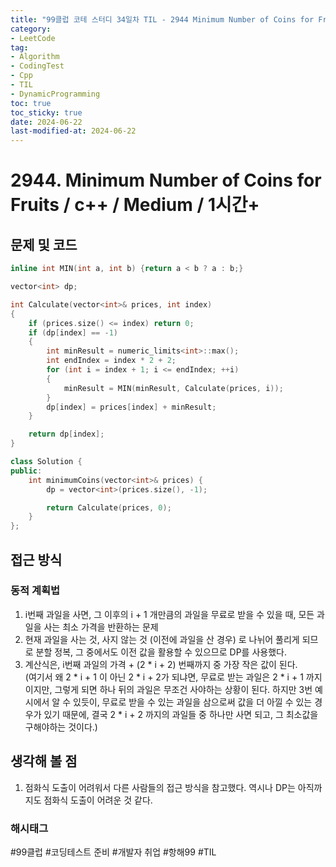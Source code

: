 ```yaml
---
title: "99클럽 코테 스터디 34일차 TIL - 2944 Minimum Number of Coins for Fruits"
category:
- LeetCode
tag:
- Algorithm
- CodingTest
- Cpp
- TIL
- DynamicProgramming
toc: true
toc_sticky: true
date: 2024-06-22
last-modified-at: 2024-06-22
---
```


# 2944. Minimum Number of Coins for Fruits / c++ / Medium / 1시간+

## 문제 및 코드

```c++
inline int MIN(int a, int b) {return a < b ? a : b;}

vector<int> dp;

int Calculate(vector<int>& prices, int index)
{
    if (prices.size() <= index) return 0;
    if (dp[index] == -1)
    {
        int minResult = numeric_limits<int>::max();
        int endIndex = index * 2 + 2;
        for (int i = index + 1; i <= endIndex; ++i)
        {
            minResult = MIN(minResult, Calculate(prices, i));
        }
        dp[index] = prices[index] + minResult;
    }

    return dp[index];
}

class Solution {
public:
    int minimumCoins(vector<int>& prices) {
        dp = vector<int>(prices.size(), -1);

        return Calculate(prices, 0);
    }
};
```

## 접근 방식
### 동적 계획법
1. i번째 과일을 사면, 그 이후의 i + 1 개만큼의 과일을 무료로 받을 수 있을 때, 모든 과일을 사는 최소 가격을 반환하는 문제
2. 현재 과일을 사는 것, 사지 않는 것 (이전에 과일을 산 경우) 로 나뉘어 풀리게 되므로 분할 정복, 그 중에서도 이전 값을 활용할 수 있으므로 DP를 사용했다.
3. 계산식은, i번째 과일의 가격 + (2 * i + 2) 번째까지 중 가장 작은 값이 된다.   
(여기서 왜 2 * i + 1 이 아닌 2 * i + 2가 되냐면, 무료로 받는 과일은 2 * i + 1 까지 이지만, 그렇게 되면 하나 뒤의 과일은 무조건 사야하는 상황이 된다. 하지만 3번 예시에서 알 수 있듯이, 무료로 받을 수 있는 과일을 삼으로써 값을 더 아낄 수 있는 경우가 있기 때문에, 결국 2 * i + 2 까지의 과일들 중 하나만 사면 되고, 그 최소값을 구해야하는 것이다.)


## 생각해 볼 점
1. 점화식 도출이 어려워서 다른 사람들의 접근 방식을 참고했다. 역시나 DP는 아직까지도 점화식 도출이 어려운 것 같다.

###  해시태그
#99클럽 #코딩테스트 준비 #개발자 취업 #항해99 #TIL